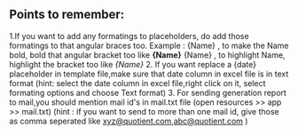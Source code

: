 ## Points to remember:
 
  1.If you want to add any formatings to placeholders, do add those formatings to that angular braces too.
        Example : {Name} , to make the Name bold, bold that angular bracket too like **{Name}**
                  {Name} , to highlight Name, highlight the bracket too like _{Name}_
  2. If you want replace a {date} placeholder in template file,make sure that date column in excel file is in text format
        (hint: select the date column in excel file,right click on it, select formating options and choose Text format)
  3. For sending generation report to mail,you should mention mail id's in mail.txt file (open resources >> app >> mail.txt)
        (hint : if you want to send to more than one mail id, give those as comma seperated  like  xyz@quotient.com,abc@quotient.com )
